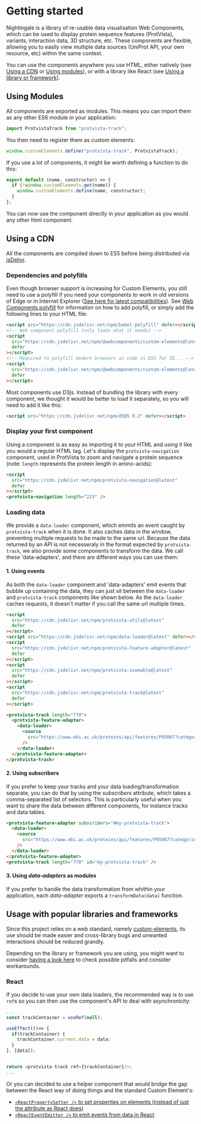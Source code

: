 # Getting started

Nightingale is a library of re-usable data visualisation Web Components, which
can be used to display protein sequence features (ProtVista), variants,
interaction data, 3D structure, etc. These components are flexible, allowing you
to easily view multiple data sources (UniProt API, your own resource, etc)
within the same context.

You can use the components anywhere you use HTML, either natively (see
[Using a CDN](#using_a_cdn) or [Using modules](#using_modules)), or with a library like React (see [Using a library or framework](#usage_with_popular_libraries_and_frameworks)).

## Using Modules

All components are exported as modules. This means you can import them as any
other ES6 module in your application:

```js
import ProtvistaTrack from "protvista-track";
```

You then need to register them as custom elements:

```js
window.customElements.define("protvista-track", ProtvistaTrack);
```

If you use a lot of components, it might be worth defining a function to do
this:

```js
export default (name, constructor) => {
  if (!window.customElements.get(name)) {
    window.customElements.define(name, constructor);
  }
};
```

You can now use the component directly in your application as you would any
other html component.

## Using a CDN

All the components are compiled down to ES5 before being distributed via
[jsDelivr](https://jsdelivr.com).

### Dependencies and polyfills

Even though browser support is increasing for Custom Elements, you still
need to use a polyfill if you need your components to work in old versions of
Edge or in Internet Explorer
([See here for latest compatibilities](https://caniuse.com/#feat=custom-elementsv1)).
See [Web Components polyfill](https://github.com/webcomponents/polyfills/tree/master/packages/custom-elements)
for information on how to add polyfill, or simply add the following lines
to your HTML file:

```html
<script src="https://cdn.jsdelivr.net/npm/babel-polyfill" defer></script>
<!-- Web component polyfill (only loads what it needs) -->
<script
  src="https://cdn.jsdelivr.net/npm/@webcomponents/custom-elements@latest"
  defer
></script>
<!-- Required to polyfill modern browsers as code is ES5 for IE... -->
<script
  src="https://cdn.jsdelivr.net/npm/@webcomponents/custom-elements@latest/src/native-shim.js"
  defer
></script>
```

Most components use D3js. Instead of bundling the library with every component,
we thought it would be better to load it separately, so you will need to add it
like this:

```html
<script src="https://cdn.jsdelivr.net/npm/d3@5.9.2" defer></script>
```

### Display your first component

Using a component is as easy as importing it to your HTML and using it like you
would a regular HTML tag. Let's display the `protvista-navigation` component,
used in ProtVista to zoom and navigate a protein sequence (note: `length`
represents the protein length in amino-acids):

```html
<script
  src="https://cdn.jsdelivr.net/npm/protvista-navigation@latest"
  defer
></script>
<protvista-navigation length="223" />
```

### Loading data

We provide a `data-loader` component, which emmits an event caught by
`protvista-track` when it is done. It also caches data in the window, preventing
multiple requests to be made to the same url. Because the data returned by an
API is not necesseraly in the format expected by `protvista-track`, we also
provide some components to transform the data. We call these 'data-adapters',
and there are different ways you can use them:

#### 1. Using events

As both the `data-loader` component and 'data-adapters' emit events that bubble up
containing the data, they can just sit between the `data-loader` and `protvista-track` components like shown below.
As the `data-loader` caches requests, it doesn't matter if you call the same
url multiple times.

```html
<script
  src="https://cdn.jsdelivr.net/npm/protvista-utils@latest"
  defer
></script>
<script src="https://cdn.jsdelivr.net/npm/data-loader@latest" defer></script>
<script
  src="https://cdn.jsdelivr.net/npm/protvista-feature-adapter@latest"
  defer
></script>
<script
  src="https://cdn.jsdelivr.net/npm/protvista-zoomable@latest"
  defer
></script>
<script
  src="https://cdn.jsdelivr.net/npm/protvista-track@latest"
  defer
></script>

<protvista-track length="770">
  <protvista-feature-adapter>
    <data-loader>
      <source
        src="https://www.ebi.ac.uk/proteins/api/features/P05067?categories=PTM"
      />
    </data-loader>
  </protvista-feature-adapter>
</protvista-track>
```

#### 2. Using subscribers

If you prefer to keep your tracks and your data loading/transformation separate,
you can do that by using the _subscribers_ attribute, which takes a comma-separated
list of selectors. This is particularly useful when you want to share the data
between different components, for instance tracks and data tables.

```html
<protvista-feature-adapter subscribers="#my-protvista-track">
  <data-loader>
    <source
      src="https://www.ebi.ac.uk/proteins/api/features/P05067?categories=MOLECULE_PROCESSING"
    />
  </data-loader>
</protvista-feature-adapter>
<protvista-track length="770" id="my-protvista-track" />
```

#### 3. Using _data-adapters_ as modules

If you prefer to handle the data transformation from whithin your application, each _data-adapter_ exports a
`transformData(data)` function.

## Usage with popular libraries and frameworks

Since this project relies on a web standard, namely
[custom-elements](https://developer.mozilla.org/en-US/docs/Web/Web_Components/Using_custom_elements), its use should be made easier and cross-library bugs and
unwanted interactions should be reduced grandly.

Depending on the library or framework you are using, you might want to consider
[having a look here](https://custom-elements-everywhere.com/) to check possible
pitfalls and consider workarounds.

### React

If you decide to use your own data loaders, the recommended way is to use `ref`s
so you can then use the component's API to deal with asynchronicity:

```js
...
const trackContainer = useRef(null);

useEffect(()=> {
  if(trackContainer) {
    trackContainer.current.data = data;
  }
}, [data]);


return <protvista-track ref={trackContainer}/>;
...
```

Or you can decided to use a helper component that would bridge the gap between
the React way of doing things and the standard Custom Element's:

- [`<ReactPropertySetter />` to set properties on elements (instead of just the attribute as React does)](https://www.npmjs.com/package/react-property-setter)
- [`<ReactEventEmitter />` to emit events from data in React](https://www.npmjs.com/package/react-event-emitter)

